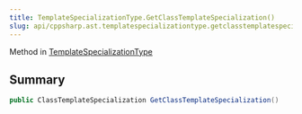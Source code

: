 ```yaml
---
title: TemplateSpecializationType.GetClassTemplateSpecialization()
slug: api/cppsharp.ast.templatespecializationtype.getclasstemplatespecialization
---
```

Method in [TemplateSpecializationType](/api/cppsharp/ast/templatespecializationtype)

## Summary



```csharp
public ClassTemplateSpecialization GetClassTemplateSpecialization()
```

